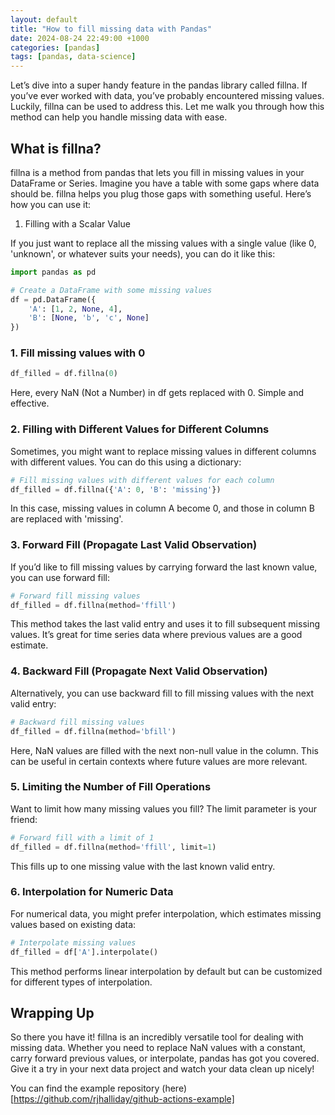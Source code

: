```yaml
---
layout: default
title: "How to fill missing data with Pandas"
date: 2024-08-24 22:49:00 +1000
categories: [pandas]
tags: [pandas, data-science]
---
```


Let’s dive into a super handy feature in the pandas library called fillna. If you’ve ever worked with data, you’ve probably encountered missing values. Luckily, fillna can be used to address this. Let me walk you through how this method can help you handle missing data with ease.

## What is fillna?

fillna is a method from pandas that lets you fill in missing values in your DataFrame or Series. Imagine you have a table with some gaps where data should be. fillna helps you plug those gaps with something useful. Here’s how you can use it:
1. Filling with a Scalar Value

If you just want to replace all the missing values with a single value (like 0, 'unknown', or whatever suits your needs), you can do it like this:

```python
import pandas as pd

# Create a DataFrame with some missing values
df = pd.DataFrame({
    'A': [1, 2, None, 4],
    'B': [None, 'b', 'c', None]
})
```

### 1. Fill missing values with 0
```python
df_filled = df.fillna(0)
```

Here, every NaN (Not a Number) in df gets replaced with 0. Simple and effective.

### 2. Filling with Different Values for Different Columns

Sometimes, you might want to replace missing values in different columns with different values. You can do this using a dictionary:

```python
# Fill missing values with different values for each column
df_filled = df.fillna({'A': 0, 'B': 'missing'})
```

In this case, missing values in column A become 0, and those in column B are replaced with 'missing'.

### 3. Forward Fill (Propagate Last Valid Observation)

If you’d like to fill missing values by carrying forward the last known value, you can use forward fill:

```python
# Forward fill missing values
df_filled = df.fillna(method='ffill')
```

This method takes the last valid entry and uses it to fill subsequent missing values. It’s great for time series data where previous values are a good estimate.
### 4. Backward Fill (Propagate Next Valid Observation)

Alternatively, you can use backward fill to fill missing values with the next valid entry:

```python
# Backward fill missing values
df_filled = df.fillna(method='bfill')
```

Here, NaN values are filled with the next non-null value in the column. This can be useful in certain contexts where future values are more relevant.
### 5. Limiting the Number of Fill Operations

Want to limit how many missing values you fill? The limit parameter is your friend:

```python
# Forward fill with a limit of 1
df_filled = df.fillna(method='ffill', limit=1)
```

This fills up to one missing value with the last known valid entry.
### 6. Interpolation for Numeric Data

For numerical data, you might prefer interpolation, which estimates missing values based on existing data:

```python
# Interpolate missing values
df_filled = df['A'].interpolate()
```

This method performs linear interpolation by default but can be customized for different types of interpolation.
## Wrapping Up

So there you have it! fillna is an incredibly versatile tool for dealing with missing data. Whether you need to replace NaN values with a constant, carry forward previous values, or interpolate, pandas has got you covered. Give it a try in your next data project and watch your data clean up nicely!

You can find the example repository (here)[https://github.com/rjhalliday/github-actions-example]
